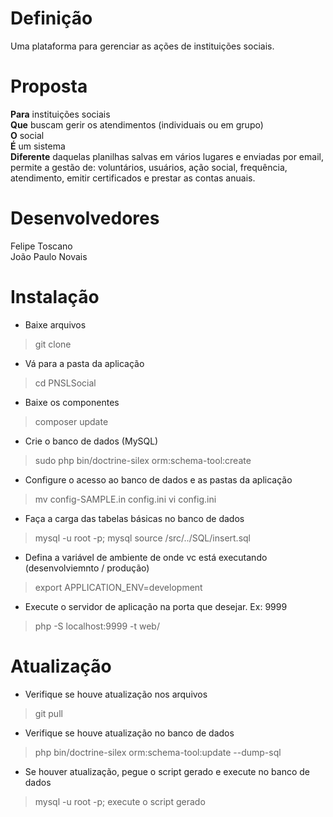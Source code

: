 # Definição
Uma plataforma para gerenciar as ações de instituições sociais.

# Proposta
**Para** instituições sociais <br />
**Que** buscam gerir os atendimentos (individuais ou em grupo) <br />
**O** social <br />
**É** um sistema <br />
**Diferente** daquelas planilhas salvas em vários lugares e enviadas por email, permite a gestão de: voluntários, usuários, ação social, frequência, atendimento, emitir certificados e prestar as contas anuais.

# Desenvolvedores
Felipe Toscano <br />
João Paulo Novais

# Instalação
* Baixe arquivos
> git clone
* Vá para a pasta da aplicação
> cd PNSLSocial
* Baixe os componentes
> composer update
* Crie o banco de dados (MySQL)
> sudo php bin/doctrine-silex orm:schema-tool:create
* Configure o acesso ao banco de dados e as pastas da aplicação
> mv config-SAMPLE.in config.ini
> vi config.ini
* Faça a carga das tabelas básicas no banco de dados
> mysql -u root -p;
> mysql source /src/../SQL/insert.sql
* Defina a variável de ambiente de onde vc está executando (desenvolviemnto / produção)
> export APPLICATION_ENV=development
* Execute o servidor de aplicação na porta que desejar. Ex: 9999
> php -S localhost:9999 -t web/

# Atualização
* Verifique se houve atualização nos arquivos
> git pull
* Verifique se houve atualização no banco de dados
> php bin/doctrine-silex orm:schema-tool:update --dump-sql
* Se houver atualização, pegue o script gerado e execute no banco de dados
> mysql -u root -p;
> execute o script gerado
